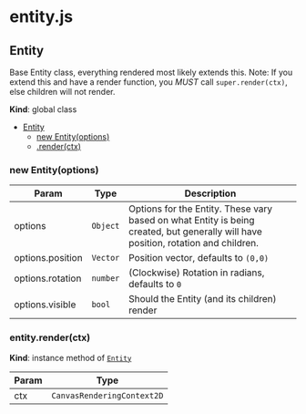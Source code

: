 # entity.js
<a name="Entity"></a>

## Entity
Base Entity class, everything rendered most likely extends this.
Note: If you extend this and have a render function, you *MUST* call `super.render(ctx)`, else children will not render.

**Kind**: global class  

* [Entity](#Entity)
    * [new Entity(options)](#new_Entity_new)
    * [.render(ctx)](#Entity+render)

<a name="new_Entity_new"></a>

### new Entity(options)

| Param | Type | Description |
| --- | --- | --- |
| options | <code>Object</code> | Options for the Entity. These vary based on what Entity is being created, but generally will have position, rotation and children. |
| options.position | <code>Vector</code> | Position vector, defaults to `(0,0)` |
| options.rotation | <code>number</code> | (Clockwise) Rotation in radians, defaults to `0` |
| options.visible | <code>bool</code> | Should the Entity (and its children) render |

<a name="Entity+render"></a>

### entity.render(ctx)
**Kind**: instance method of [<code>Entity</code>](#Entity)  

| Param | Type |
| --- | --- |
| ctx | <code>CanvasRenderingContext2D</code> | 

